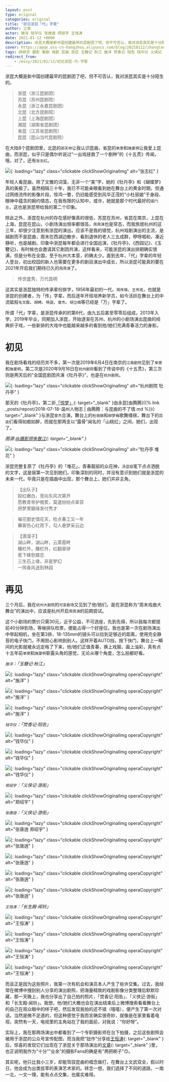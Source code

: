 ```yaml
---
layout: post
type: original
categories: original
title: "初见浙昆「代」字辈"
author: 立泉
actor: 施洋 钱华仪 张唐逍 郑邵宇 王恒涛
date: 2021-01-12 +0800
description: 浙昆大概是新中国创建最早的昆剧团了吧，但不可否认，我对浙昆其实是十分陌生的。
cover: https://apqx.oss-cn-hangzhou.aliyuncs.com/blog/20210112/zhangtangxiao__03.JPG
tags: 碎碎念 摄影 看剧 戏剧 昆曲 浙昆 玉簪记 秋江 施洋 焚香记 阳告 钱华仪 义侠记 游街 张唐逍 郑邵宇 长生殿 闻铃 王恒涛 杭州大剧院·可变剧场
redirect_from:
    - /essy/2021/01/12/初见浙昆-代-字辈
---
```


浙昆大概是新中国创建最早的昆剧团了吧，但不可否认，我对浙昆其实是十分陌生的。

> 浙昆（浙江昆剧团）  
苏昆（苏州昆剧院）  
永昆（浙江永嘉昆剧团）  
北昆（北方昆剧院）  
上昆（上海昆剧团）  
湘昆（湖南省昆剧团）  
省昆（江苏省昆剧院）  
昆昆（昆山当代昆剧院）

在大陆8个昆剧团里，北昆的`邵天帅`让我认识昆曲，省昆的`单雯`和`施夏明`让我爱上昆曲，而浙昆，似乎只是偶尔听说过“一出戏拯救了一个剧种”的《十五贯》传闻，哦，对了，还有`张志红`。

![](https://apqx.oss-cn-hangzhou.aliyuncs.com/blog/20210112/zhangzhihong.jpg){: loading="lazy" class="clickable clickShowOriginalImg" alt="张志红" }

年轻人看昆曲，除了文雅的词藻，无非一个“美”字，她的《牡丹亭》和《蝴蝶梦》真的美极了。虽然相隔三十年，我已不可能亲眼看到她在舞台上的黄金时期，但通过网络流传的影像片段，惊鸿一瞥，仍旧能感受到风华正茂的“小杜丽娘”于身段、眼神中蕴含的婉约情态，在我有限的认知中，或许，她就是那个时代最好的`闺门旦`，这也是浙昆带给我的第二个印象。

除此之外，浙昆在杭州的存在感好像真的很低，苏昆在苏州，省昆在南京，上昆在上海，昆昆在昆山，小剧场演出频率都很高，`周周演`也是常态，而我旅居杭州的这三年，却很少注意到有浙昆的演出。应该不是我的错觉，杭州戏剧演出的主流，是越剧而不是昆曲，周末在西湖边散步，看到退休的老人三五成群，咿呀唱和，凑近静听，也是越剧。印象中浙昆每年都会进行全国巡演，《牡丹亭》、《西园记》、《玉簪记》，有时候也会邀请其它剧团共演，这样看来，可能浙昆的演出排期确实很满，但是分布在全国，至于杭州大本营，的确太少。直到去年，「代」字辈的年轻人登台，初出校园的新人也需要在更多的剧目演出中成长，所以浙昆可能真的要在2021年开启我们期待已久的`周周演`了。

> 传世盛秀，万代昌明

这其实是浙昆独特的传承辈份排字，1956年最初的一代，`周传瑛`、`王传淞`，也就是浙昆的创建者，为「传」字辈，而后逐年开班培养新学员，如今活跃在舞台上的中流砥柱`毛文霞`、`胡娉`、`杨崑`、`曾杰`、`胡立楠`等已经是「万」字辈了。

所谓「代」字辈，是浙昆传承的的第6代，由九五后甚至零零后组成，2013年入学，2019年毕业，同期加入浙昆，开始逐渐在苏州、杭州的小剧场演出昆曲的经典折子戏，一些新排的大戏中也能越来越多的看到他/她们充满青春活力的身影。

# 初见

我在剧场看戏的经历并不多，第一次是2019年6月4日在南京的`江南剧院`见到了`单雯`和`施夏明`，第二次是2020年9月16日在`杭州剧院`看到了传说中的《十五贯》，第三次则是两天后的“全国昆剧团共演《牡丹亭》”，也是在`杭州剧院`。

![](https://apqx.oss-cn-hangzhou.aliyuncs.com/blog/20210112/gongyanmudanting_thumb.jpg){: loading="lazy" class="clickable clickShowOriginalImg" alt="杭州剧院 牡丹亭" }

那天的《牡丹亭》，第二折[「惊梦」](https://www.bilibili.com/video/BV1bA411H7QH?repost_source=copy_web){: target="_blank" }由永昆[由腾腾]({% link _posts/repost/2018-07-18-温州人物志 | 由腾腾：与昆曲的不了情.md %}){: target="_blank" }与浙昆`曾杰`合演，舞台上的`杜丽娘`和`柳梦梅`歌舞缠绵，舞台下的`昆虫`们看得如痴如醉，而就在那两支以“露骨”闻名的「山桃红」之间，她们，出现了。

*图源 [@摄影师朱敬江](https://weibo.com/u/1028324363){: target="_blank" }*

![](https://apqx.oss-cn-hangzhou.aliyuncs.com/blog/20210112/zhekun_duihua.jpg){: loading="lazy" class="clickable clickShowOriginalImg" alt="牡丹亭 堆花" }

浙昆完整复原了《牡丹亭》的「堆花」，青春靓丽的众花神，`汤显祖`笔下点点洒脱的文字，这是我第一次见到她们，印象深刻的同时，并没有意识到她们就是浙昆的未来一代，毕竟只是在插曲中出现，那个舞台上，她们并非主角。

> 【出队子】  
姣红嫩白，竞向东风次第开  
愿教青帝护根荄，莫遣纷纷点翠苔  
把梦里姻缘发付秀才

> 催花御史惜花天，检点春工又一年  
蘸客伤心红雨下，勾人悬梦采云边  

> 【滴溜子】  
湖山畔，湖山畔，云蒸霞畔  
雕栏外，雕栏外，红翻翠骈  
惹下蜂愁蝶恋  
三生石上缘，非是梦幻  
一阵香风送到林园

# 再见

三个月后，我在`杭州大剧院`的`可变剧场`又见到了他/她们，是在浙昆称为“周末戏曲大舞台”的演出中，应该是杭州开启`周周演`的前期尝试。

这个小剧场的票价只需30元，近乎公益，不可选座，先到先得，所以我每次都提前40分钟到场，等候排队检票，便能占得一个好座位。我也是第一次在剧场演出中举起相机，坐在第3排，18-135mm的镜头可以拉到足够近的距离，使用完全静音的电子快门，不用担心影响到别人。这样开着AUTO挡，按下快门，舞台上一瞬间的光影就被永远定格了下来，他/她们正值青春，换上戏服，画上油彩，真有点十五年前`单雯`和`施夏明`崭露头角的感觉，无论从哪个角度，怎么拍都好看。

*`施洋`：「玉簪记·秋江」*

![](https://apqx.oss-cn-hangzhou.aliyuncs.com/blog/20210112/shiyang_01_thumb.jpg){: loading="lazy" class="clickable clickShowOriginalImg operaCopyright" alt="施洋" }

![](https://apqx.oss-cn-hangzhou.aliyuncs.com/blog/20210112/shiyang_02_thumb.jpg){: loading="lazy" class="clickable clickShowOriginalImg operaCopyright" alt="施洋" }

![](https://apqx.oss-cn-hangzhou.aliyuncs.com/blog/20210112/shiyang_03_thumb.jpg){: loading="lazy" class="clickable clickShowOriginalImg operaCopyright" alt="施洋" }

*`钱华仪`：「焚香记·阳告」*

![](https://apqx.oss-cn-hangzhou.aliyuncs.com/blog/20210112/qianhuayi_01_thumb.jpg){: loading="lazy" class="clickable clickShowOriginalImg operaCopyright" alt="钱华仪" }

![](https://apqx.oss-cn-hangzhou.aliyuncs.com/blog/20210112/qianhuayi_02_thumb.jpg){: loading="lazy" class="clickable clickShowOriginalImg operaCopyright" alt="钱华仪" }

![](https://apqx.oss-cn-hangzhou.aliyuncs.com/blog/20210112/qianhuayi_03_thumb.jpg){: loading="lazy" class="clickable clickShowOriginalImg operaCopyright" alt="钱华仪" }

*`郑绍宇`：「义侠记·游街」*

![](https://apqx.oss-cn-hangzhou.aliyuncs.com/blog/20210112/zhengshaoyu_thumb.jpg){: loading="lazy" class="clickable clickShowOriginalImg operaCopyright" alt="郑绍宇" }

*`张唐逍`：「义侠记·游街」*

![](https://apqx.oss-cn-hangzhou.aliyuncs.com/blog/20210112/zhangtangxiao_03_thumb.jpg){: loading="lazy" class="clickable clickShowOriginalImg operaCopyright" alt="张唐逍 郑绍宇" }

![](https://apqx.oss-cn-hangzhou.aliyuncs.com/blog/20210112/zhangtangxiao_02_thumb.jpg){: loading="lazy" class="clickable clickShowOriginalImg operaCopyright" alt="张唐逍" }

![](https://apqx.oss-cn-hangzhou.aliyuncs.com/blog/20210112/zhangtangxiao_01_thumb.jpg){: loading="lazy" class="clickable clickShowOriginalImg operaCopyright" alt="张唐逍" }

![](https://apqx.oss-cn-hangzhou.aliyuncs.com/blog/20210112/zhangtangxiao_04_thumb.jpg){: loading="lazy" class="clickable clickShowOriginalImg operaCopyright" alt="张唐逍" }

![](https://apqx.oss-cn-hangzhou.aliyuncs.com/blog/20210112/zhangtangxiao_05_thumb.jpg){: loading="lazy" class="clickable clickShowOriginalImg operaCopyright" alt="张唐逍" }

*`王恒涛`：「长生殿·闻铃」*

![](https://apqx.oss-cn-hangzhou.aliyuncs.com/blog/20210112/wanghengtao_01_thumb.jpg){: loading="lazy" class="clickable clickShowOriginalImg operaCopyright" alt="王恒涛" }

![](https://apqx.oss-cn-hangzhou.aliyuncs.com/blog/20210112/wanghengtao_03_thumb.jpg){: loading="lazy" class="clickable clickShowOriginalImg operaCopyright" alt="王恒涛" }

![](https://apqx.oss-cn-hangzhou.aliyuncs.com/blog/20210112/wanghengtao_04_thumb.jpg){: loading="lazy" class="clickable clickShowOriginalImg operaCopyright" alt="王恒涛" }

![](https://apqx.oss-cn-hangzhou.aliyuncs.com/blog/20210112/wanghengtao_02_thumb.jpg){: loading="lazy" class="clickable clickShowOriginalImg operaCopyright" alt="王恒涛" }

而且正是因为这些照片，我第一次有机会和演员本人产生了些许交集。过去，我经常在微博中搜刮别人分享的演出剧照，把海量精致的戏剧影像分类整理后默默珍藏，那一天晚上，我也分享出了自己拍的照片，「焚香记·阳告」、「义侠记·游街」和「长生殿·闻铃」。我想，他/她们大概也会在演出结束后上微博搜索看看舞台上的自己在观众眼中的样子吧，然后发现我拍的还不错（嘻嘻），便产生了第一次对话。当然是微不足道的，但这种感觉于我而言确实很奇妙，就像是在家里看着电视，突然有一天，电视里的主角站在了我的面前，对我说：“你好呀”。

实际上，我在那两场演出中都看到了一个专职摄影师在台下拍摄，之后这些剧照会被用于浙昆的公众号宣传配图，而当我把“拙作”分享给[王恒涛](https://weibo.com/u/2655819387){: target="_blank" }后，惊喜的发现它们出现在了浙昆关于那场演出的[文章](https://mp.weixin.qq.com/s/9Aq-pkTr3rGiOPppD3-FxA?fbclid=IwAR0o3xTtVblf8wCHMd-boEiUabHwHBOFXr4g_kp0mgf3CczBRRcsvAvzdu0){: target="_blank" }里，也正说明我作为“十分”“业余”的摄影Fans的确是有"两把刷子"🙃。

其实呢，他只比我小三岁，却能驾驭昆曲的唱念做打，在舞台上文武双全，假以时日，他会成为出类拔萃的表演艺术家的。转念一想，我们选择了不同的道路，一南一北，一文一理，能有点点交集，也属实难得。
